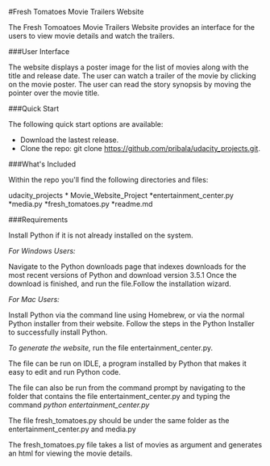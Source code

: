 #Fresh Tomatoes Movie Trailers Website

The Fresh Tomoatoes Movie Trailers Website provides an interface for the users to view movie details and watch the trailers.

###User Interface

The website displays a poster image for the list of movies along with the title and release date. The user can watch a trailer of
the movie by clicking on the movie poster. The user can read the story synopsis by moving the pointer over the movie title.  

###Quick Start

The following quick start options are available:

- Download the lastest release.
- Clone the repo: git clone https://github.com/pribala/udacity_projects.git.

###What's Included

Within the repo you'll find the following directories and files:

udacity_projects 
    * Movie_Website_Project
        *entertainment_center.py
        *media.py
        *fresh_tomatoes.py
        *readme.md

###Requirements

Install Python if it is not already installed on the system.

*For Windows Users:*

Navigate to the Python downloads page that indexes downloads for the most recent versions of Python and download version 3.5.1 
Once the download is finished, and run the file.Follow the installation wizard.

*For Mac Users:*

Install Python via the command line using Homebrew, or via the normal Python installer from their website.
Follow the steps in the Python Installer to successfully install Python.

*To generate the website,* run the file entertainment_center.py. 

The file can be run on IDLE, a program installed by Python that makes it easy to edit and run Python code.

The file can also be run from the command prompt by navigating to the folder that contains the file entertainment_center.py and
typing the command *python entertainment_center.py*

The file fresh_tomatoes.py should be under the same folder as the entertainment_center.py and media.py

The fresh_tomatoes.py file takes a list of movies as argument and generates an html for viewing the movie details.

 
